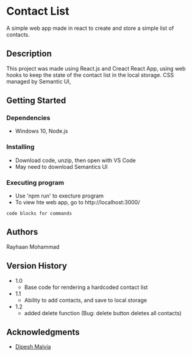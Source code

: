 # Contact List

A simple web app made in react to create and store a simple list of contacts.

## Description

This project was made using React.js and Creact React App, using web hooks to keep the state of the contact list in the local storage. 
CSS managed by Semantic UI,

## Getting Started

### Dependencies

* Windows 10, Node.js

### Installing

* Download code, unzip, then open with VS Code
* May need to download Semantics UI

### Executing program

* Use 'npm run' to execture program
* To view hte web app, go to http://localhost:3000/
```
code blocks for commands
```

## Authors

Rayhaan Mohammad

## Version History

* 1.0
    * Base code for rendering a hardcoded contact list
* 1.1
    * Ability to add contacts, and save to local storage
* 1.2
    * added delete function (Bug: delete button deletes all contacts)
 
## Acknowledgments

* [Dipesh Malvia](https://www.youtube.com/channel/UChPxqdfDbulLE9PyUqhijWw)
